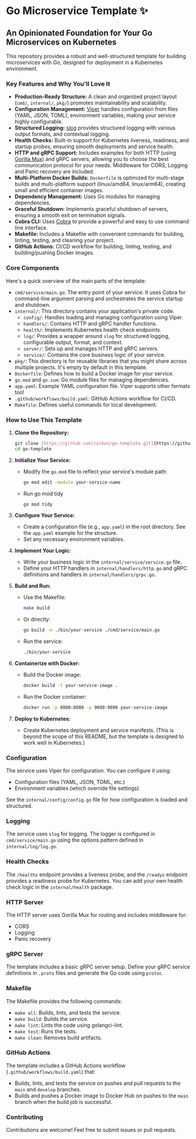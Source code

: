 # Go Microservice Template ✨

## An Opinionated Foundation for Your Go Microservices on Kubernetes

This repository provides a robust and well-structured template for building microservices with Go, designed for deployment in a Kubernetes environment.

### Key Features and Why You'll Love It

* **Production-Ready Structure:** A clean and organized project layout (`cmd/`, `internal/`, `pkg/`) promotes maintainability and scalability.
* **Configuration Management:** [Viper](https://github.com/spf13/viper) handles configuration from files (YAML, JSON, TOML), environment variables, making your service highly configurable.
* **Structured Logging:** [slog](https://pkg.go.dev/log/slog) provides structured logging with various output formats, and contextual logging.
* **Health Checks:** Built-in support for Kubernetes liveness, readiness, and startup probes, ensuring smooth deployments and service health.
* **HTTP and gRPC Support:** Includes examples for both HTTP (using [Gorilla Mux](https://github.com/gorilla/mux)) and gRPC servers, allowing you to choose the best communication protocol for your needs.  Middleware for CORS, Logging and Panic recovery are included.
* **Multi-Platform Docker Builds:** `Dockerfile` is optimized for multi-stage builds and multi-platform support (linux/amd64, linux/arm64), creating small and efficient container images.
* **Dependency Management:** Uses Go modules for managing dependencies.
* **Graceful Shutdown:** Implements graceful shutdown of servers, ensuring a smooth exit on termination signals.
* **Cobra CLI:** Uses [Cobra](https://github.com/spf13/cobra) to provide a powerful and easy to use command line interface.
* **Makefile:** Includes a Makefile with convenient commands for building, linting, testing, and cleaning your project.
* **GitHub Actions:** CI/CD workflow for building, linting, testing, and building/pushing Docker images.

### Core Components

Here's a quick overview of the main parts of the template:

* `cmd/service/main.go`:  The entry point of your service.  It uses Cobra for command-line argument parsing and orchestrates the service startup and shutdown.
* `internal/`:  This directory contains your application's private code.
    * `config/`:  Handles loading and managing configuration using Viper.
    * `handlers/`:  Contains HTTP and gRPC handler functions.
    * `health/`:  Implements Kubernetes health check endpoints.
    * `log/`:  Provides a wrapper around `slog` for structured logging, configurable output, format, and context.
    * `server/`:  Sets up and manages HTTP and gRPC servers.
    * `service/`:  Contains the core business logic of your service.
* `pkg/`:  This directory is for reusable libraries that you might share across multiple projects.  It's empty by default in this template.
* `Dockerfile`:  Defines how to build a Docker image for your service.
* `go.mod` and `go.sum`:  Go module files for managing dependencies.
* `app.yaml`:  Example YAML configuration file.  Viper supports other formats too!
* `.github/workflows/build.yaml`:  GitHub Actions workflow for CI/CD.
* `Makefile`: Defines useful commands for local development.

### How to Use This Template

1.  **Clone the Repository:**

    ```bash
    git clone [https://github.com/zaibon/go-template.git](https://github.com/zaibon/go-template.git)
    cd go-template
    ```
2.  **Initialize Your Service:**

    * Modify the `go.mod` file to reflect your service's module path:

        ```bash
        go mod edit -module your-service-name
        ```
    * Run go mod tidy
        ```bash
        go mod tidy
        ```
3.  **Configure Your Service:**

    * Create a configuration file (e.g., `app.yaml`) in the root directory.  See the `app.yaml` example for the structure.
    * Set any necessary environment variables.
4.  **Implement Your Logic:**

    * Write your business logic in the `internal/service/service.go` file.
    * Define your HTTP handlers in `internal/handlers/http.go` and gRPC definitions and handlers in `internal/handlers/grpc.go`.
5.  **Build and Run:**

    * Use the Makefile:
        ```bash
        make build
        ```
    * Or directly:
        ```bash
        go build -o ./bin/your-service ./cmd/service/main.go
        ```
    * Run the service:
        ```bash
        ./bin/your-service
        ```
6.  **Containerize with Docker:**

    * Build the Docker image:
        ```bash
        docker build -t your-service-image .
        ```
    * Run the Docker container:

        ```bash
        docker run -p 8080:8080 -p 9090:9090 your-service-image
        ```
7.  **Deploy to Kubernetes:**

    * Create Kubernetes deployment and service manifests.  (This is beyond the scope of this README, but the template is designed to work well in Kubernetes.)

### Configuration

The service uses Viper for configuration.  You can configure it using:

* Configuration files (YAML, JSON, TOML, etc.)
* Environment variables (which override file settings)

See the `internal/config/config.go` file for how configuration is loaded and structured.

### Logging

The service uses `slog` for logging.  The logger is configured in `cmd/service/main.go` using the options pattern defined in `internal/log/log.go`.

### Health Checks

The `/healthz` endpoint provides a liveness probe, and the `/readyz` endpoint provides a readiness probe for Kubernetes.  You can add your own health check logic in the `internal/health` package.

### HTTP Server

The HTTP server uses Gorilla Mux for routing and includes middleware for:

* CORS
* Logging
* Panic recovery

### gRPC Server

The template includes a basic gRPC server setup.  Define your gRPC service definitions in `.proto` files and generate the Go code using `protoc`.

### Makefile

The Makefile provides the following commands:

* `make all`:  Builds, lints, and tests the service.
* `make build`:  Builds the service.
* `make lint`:  Lints the code using golangci-lint.
* `make test`:  Runs the tests.
* `make clean`:  Removes build artifacts.

### GitHub Actions

The template includes a GitHub Actions workflow (`.github/workflows/build.yaml`) that:

* Builds, lints, and tests the service on pushes and pull requests to the `main` and `develop` branches.
* Builds and pushes a Docker image to Docker Hub on pushes to the `main` branch when the build job is successful.

### Contributing

Contributions are welcome!  Feel free to submit issues or pull requests.
